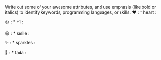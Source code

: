 Write out some of your awesome attributes, and use emphasis (like bold or italics) to identify keywords, programming languages, or skills. 
❤️	:  * heart :

👍	:  * +1 :

😃 :  * smile :

✨	:  * sparkles :

🎉	:  * tada :




